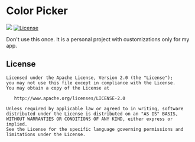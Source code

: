 # Color Picker

[![](https://jitpack.io/v/NobilityDeviant/ColorPicker-Bubbly.svg)](https://jitpack.io/#NobilityDeviant/ColorPicker-Bubbly)
<a target="_blank" href="LICENSE"><img src="http://img.shields.io/:license-apache-blue.svg" alt="License" /></a>

Don't use this once. It is a personal project with customizations 
only for my app.

## License

    Licensed under the Apache License, Version 2.0 (the "License");
    you may not use this file except in compliance with the License.
    You may obtain a copy of the License at

       http://www.apache.org/licenses/LICENSE-2.0

    Unless required by applicable law or agreed to in writing, software
    distributed under the License is distributed on an "AS IS" BASIS,
    WITHOUT WARRANTIES OR CONDITIONS OF ANY KIND, either express or implied.
    See the License for the specific language governing permissions and
    limitations under the License.
